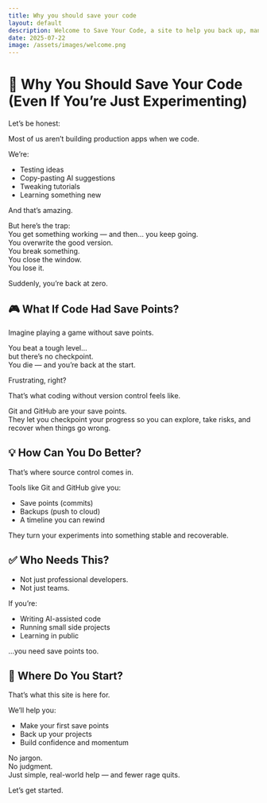 ```yaml
---
title: Why you should save your code
layout: default
description: Welcome to Save Your Code, a site to help you back up, manage, and share your code — even if you're just vibe-coding with AI.
date: 2025-07-22
image: /assets/images/welcome.png
---
```


# 🚀 Why You Should Save Your Code (Even If You’re Just Experimenting)

Let’s be honest:

Most of us aren’t building production apps when we code.

We’re:

* Testing ideas
* Copy-pasting AI suggestions
* Tweaking tutorials
* Learning something new

And that’s amazing.

But here’s the trap:    
You get something working — and then… you keep going.    
You overwrite the good version.    
You break something.    
You close the window.    
You lose it.

Suddenly, you’re back at zero.

## 🎮 What If Code Had Save Points?

Imagine playing a game without save points.

You beat a tough level…    
but there’s no checkpoint.    
You die — and you’re back at the start.

Frustrating, right?

That’s what coding without version control feels like.

Git and GitHub are your save points.    
They let you checkpoint your progress so you can explore, take risks, and
recover when things go wrong.

## 💡 How Can You Do Better?

That’s where source control comes in.

Tools like Git and GitHub give you:

* Save points (commits)
* Backups (push to cloud)
* A timeline you can rewind

They turn your experiments into something stable and recoverable.

## ✅ Who Needs This?

* Not just professional developers.
* Not just teams.

If you’re:

* Writing AI-assisted code
* Running small side projects
* Learning in public

…you need save points too.

## 🌱 Where Do You Start?
That’s what this site is here for.

We’ll help you:

* Make your first save points
* Back up your projects
* Build confidence and momentum

No jargon.    
No judgment.    
Just simple, real-world help — and fewer rage quits.

Let’s get started.
